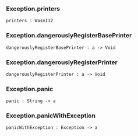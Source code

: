 ### Exception.**printers**

```grain
printers : WasmI32
```

### Exception.**dangerouslyRegisterBasePrinter**

```grain
dangerouslyRegisterBasePrinter : a -> Void
```

### Exception.**dangerouslyRegisterPrinter**

```grain
dangerouslyRegisterPrinter : a -> Void
```

### Exception.**panic**

```grain
panic : String -> a
```

### Exception.**panicWithException**

```grain
panicWithException : Exception -> a
```

